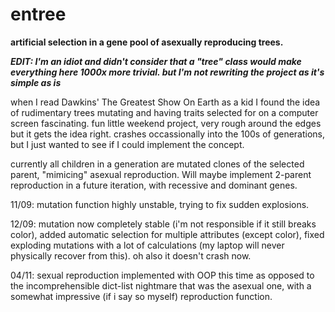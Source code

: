 # entree
**artificial selection in a gene pool of asexually reproducing trees.**

***EDIT: I'm an idiot and didn't consider that a "tree" class would make everything here 1000x more trivial. but I'm not rewriting the project as it's simple as is***

when I read Dawkins' The Greatest Show On Earth as a kid I found the idea of rudimentary trees mutating and having traits selected for on a computer screen fascinating. fun little weekend project, very rough around the edges but it gets the idea right. crashes occassionally into the 100s of generations, but I just wanted to see if I could implement the concept.

currently all children in a generation are mutated clones of the selected parent, "mimicing" asexual reproduction. Will maybe implement 2-parent reproduction in a future iteration, with recessive and dominant genes.

11/09: mutation function highly unstable, trying to fix sudden explosions.

12/09: mutation now completely stable (i'm not responsible if it still breaks color), added automatic selection for multiple attributes (except color), fixed exploding mutations with a lot of calculations (my laptop will never physically recover from this). oh also it doesn't crash now.

04/11: sexual reproduction implemented with OOP this time as opposed to the incomprehensible dict-list nightmare that was the asexual one, with a somewhat impressive (if i say so myself) reproduction function. 
